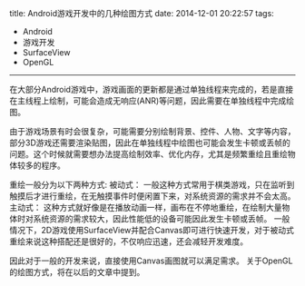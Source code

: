 title: Android游戏开发中的几种绘图方式
date: 2014-12-01 20:22:57
tags:
- Android
- 游戏开发
- SurfaceView
- OpenGL
---
在大部分Android游戏中，游戏画面的更新都是通过单独线程来完成的，若是直接在主线程上绘制，可能会造成无响应(ANR)等问题，因此需要在单独线程中完成绘图。

由于游戏场景有时会很复杂，可能需要分别绘制背景、控件、人物、文字等内容，部分3D游戏还需要渲染贴图，因此在单独线程中绘图也可能会发生卡顿或丢帧的问题。这个时候就需要想办法提高绘制效率、优化内存，尤其是频繁重绘且重绘物体较多的程序。
<!-- more -->
重绘一般分为以下两种方式:
被动式： 一般这种方式常用于棋类游戏，只在监听到触摸后才进行重绘，在无触摸事件时便闲置下来，对系统资源的需求并不会太高。
主动式： 这种方式就好像是在播放动画一样，画布在不停地重绘，在绘制大量物体时对系统资源的需求较大，因此性能低的设备可能因此发生卡顿或丢帧。
一般情况下，2D游戏使用SurfaceView并配合Canvas即可进行快速开发，对于被动式重绘来说这种搭配还是很好的，不仅响应迅速，还会减轻开发难度。

因此对于一般的开发来说，直接使用Canvas画图就可以满足需求。
关于OpenGL的绘图方式，将在以后的文章中提到。
